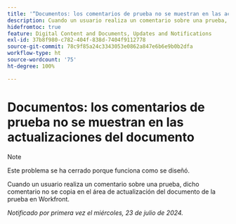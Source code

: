 ```yaml
---
title: '“Documentos: los comentarios de prueba no se muestran en las actualizaciones del documento”'
description: Cuando un usuario realiza un comentario sobre una prueba, dicho comentario no se copia en el área de actualización del documento de la prueba en Workfront.
hidefromtoc: true
feature: Digital Content and Documents, Updates and Notifications
exl-id: 37b8f980-c782-404f-838d-7404f9112778
source-git-commit: 78c9f85a24c3343053e0862a847e6b6e9b0b2dfa
workflow-type: ht
source-wordcount: '75'
ht-degree: 100%

---
```


# Documentos: los comentarios de prueba no se muestran en las actualizaciones del documento

>[!NOTE]
>
>Este problema se ha cerrado porque funciona como se diseñó.

Cuando un usuario realiza un comentario sobre una prueba, dicho comentario no se copia en el área de actualización del documento de la prueba en Workfront.

_Notificado por primera vez el miércoles, 23 de julio de 2024._

